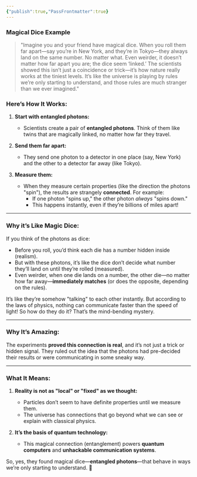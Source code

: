```yaml
---
{"publish":true,"PassFrontmatter":true}
---
```


### Magical Dice Example

> "Imagine you and your friend have magical dice. When you roll them far apart—say you’re in New York, and they’re in Tokyo—they always land on the same number. No matter what. Even weirder, it doesn’t matter how far apart you are; the dice seem ‘linked.’ The scientists showed this isn’t just a coincidence or trick—it’s how nature really works at the tiniest levels. It’s like the universe is playing by rules we’re only starting to understand, and those rules are much stranger than we ever imagined."

### Here’s How It Works:

1. **Start with entangled photons:**
    
    - Scientists create a pair of **entangled photons**. Think of them like twins that are magically linked, no matter how far they travel.
2. **Send them far apart:**
    
    - They send one photon to a detector in one place (say, New York) and the other to a detector far away (like Tokyo).
3. **Measure them:**
    
    - When they measure certain properties (like the direction the photons "spin"), the results are strangely **connected**. For example:
        - If one photon "spins up," the other photon _always_ "spins down."
        - This happens instantly, even if they’re billions of miles apart!

---

### Why it’s Like Magic Dice:

If you think of the photons as dice:

- Before you roll, you’d think each die has a number hidden inside (realism).
- But with these photons, it’s like the dice don’t decide what number they’ll land on until they’re rolled (measured).
- Even weirder, when one die lands on a number, the other die—no matter how far away—**immediately matches** (or does the opposite, depending on the rules).

It’s like they’re somehow "talking" to each other instantly. But according to the laws of physics, nothing can communicate faster than the speed of light! So how do they do it? That’s the mind-bending mystery.

---

### Why It’s Amazing:

The experiments **proved this connection is real**, and it’s not just a trick or hidden signal. They ruled out the idea that the photons had pre-decided their results or were communicating in some sneaky way.

---

### What It Means:

1. **Reality is not as "local" or "fixed" as we thought:**
    
    - Particles don’t seem to have definite properties until we measure them.
    - The universe has connections that go beyond what we can see or explain with classical physics.
      
2. **It’s the basis of quantum technology:**
    
    - This magical connection (entanglement) powers **quantum computers** and **unhackable communication systems**.

So, yes, they found magical dice—**entangled photons**—that behave in ways we’re only starting to understand. 🌌